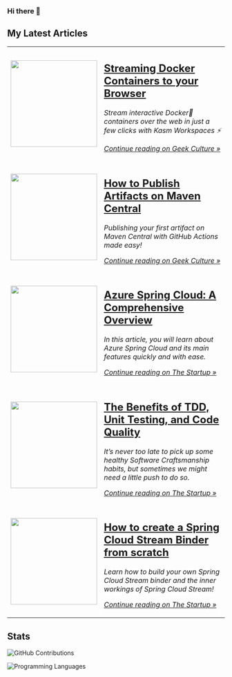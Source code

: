 ### Hi there 👋

<!--
**dsibilio/dsibilio** is a ✨ _special_ ✨ repository because its `README.md` (this file) appears on your GitHub profile.

Here are some ideas to get you started:

- 🔭 I’m currently working on ...
- 🌱 I’m currently learning ...
- 👯 I’m looking to collaborate on ...
- 🤔 I’m looking for help with ...
- 💬 Ask me about ...
- 📫 How to reach me: ...
- 😄 Pronouns: ...
- ⚡ Fun fact: ...
-->

## My Latest Articles

<!-- latest articles start -->
<table>
    <tr>
        <td>
            <a href="https://medium.com/geekculture/streaming-docker-containers-to-your-browser-75ae9d6e27f8?source=rss-299466747366------2"><img src="https://cdn-images-1.medium.com/max/700/1*JOT3EiKl8wEDsCDskqdZ8g.png" width="200" /></a>
        </td>
        <td>
            <h2><a href="https://medium.com/geekculture/streaming-docker-containers-to-your-browser-75ae9d6e27f8?source=rss-299466747366------2">Streaming Docker Containers to your Browser</a></h2>
            <i><div class="medium-feed-item"><p class="medium-feed-image"></p><p class="medium-feed-snippet">Stream interactive Docker&#x1f433; containers over the web in just a few clicks with Kasm Workspaces &#x26a1;</p><p class="medium-feed-link"><a href="https://medium.com/geekculture/streaming-docker-containers-to-your-browser-75ae9d6e27f8?source=rss-299466747366------2">Continue reading on Geek Culture »</a></p></div></i>
        </td>
    </tr>
    <tr>
        <td>
            <a href="https://medium.com/geekculture/how-to-publish-artifacts-on-maven-central-24342fd286cd?source=rss-299466747366------2"><img src="https://cdn-images-1.medium.com/max/1280/1*qcYs-UPEV_xhDFUeTiCdeg.png" width="200" /></a>
        </td>
        <td>
            <h2><a href="https://medium.com/geekculture/how-to-publish-artifacts-on-maven-central-24342fd286cd?source=rss-299466747366------2">How to Publish Artifacts on Maven Central</a></h2>
            <i><div class="medium-feed-item"><p class="medium-feed-image"></p><p class="medium-feed-snippet">Publishing your first artifact on Maven Central with GitHub Actions made easy!</p><p class="medium-feed-link"><a href="https://medium.com/geekculture/how-to-publish-artifacts-on-maven-central-24342fd286cd?source=rss-299466747366------2">Continue reading on Geek Culture »</a></p></div></i>
        </td>
    </tr>
    <tr>
        <td>
            <a href="https://medium.com/swlh/azure-spring-cloud-a-comprehensive-overview-c78a3f8f4bb7?source=rss-299466747366------2"><img src="https://cdn-images-1.medium.com/max/1000/1*qlB8yK3fj5sMhSNiyZIzfg.png" width="200" /></a>
        </td>
        <td>
            <h2><a href="https://medium.com/swlh/azure-spring-cloud-a-comprehensive-overview-c78a3f8f4bb7?source=rss-299466747366------2">Azure Spring Cloud: A Comprehensive Overview</a></h2>
            <i><div class="medium-feed-item"><p class="medium-feed-image"></p><p class="medium-feed-snippet">In this article, you will learn about Azure Spring Cloud and its main features quickly and with ease.</p><p class="medium-feed-link"><a href="https://medium.com/swlh/azure-spring-cloud-a-comprehensive-overview-c78a3f8f4bb7?source=rss-299466747366------2">Continue reading on The Startup »</a></p></div></i>
        </td>
    </tr>
    <tr>
        <td>
            <a href="https://medium.com/swlh/the-benefits-of-tdd-unit-testing-and-code-quality-97d30788f329?source=rss-299466747366------2"><img src="https://cdn-images-1.medium.com/max/2600/1*HhXCvu-1sKRAQ1Tv7Zepog.jpeg" width="200" /></a>
        </td>
        <td>
            <h2><a href="https://medium.com/swlh/the-benefits-of-tdd-unit-testing-and-code-quality-97d30788f329?source=rss-299466747366------2">The Benefits of TDD, Unit Testing, and Code Quality</a></h2>
            <i><div class="medium-feed-item"><p class="medium-feed-image"></p><p class="medium-feed-snippet">It&#x2019;s never too late to pick up some healthy Software Craftsmanship habits, but sometimes we might need a little push to do so.</p><p class="medium-feed-link"><a href="https://medium.com/swlh/the-benefits-of-tdd-unit-testing-and-code-quality-97d30788f329?source=rss-299466747366------2">Continue reading on The Startup »</a></p></div></i>
        </td>
    </tr>
    <tr>
        <td>
            <a href="https://medium.com/swlh/how-to-create-a-spring-cloud-stream-binder-from-scratch-ab8b29ee931b?source=rss-299466747366------2"><img src="https://cdn-images-1.medium.com/max/2000/0*dMnwKUYeQveeLY1G" width="200" /></a>
        </td>
        <td>
            <h2><a href="https://medium.com/swlh/how-to-create-a-spring-cloud-stream-binder-from-scratch-ab8b29ee931b?source=rss-299466747366------2">How to create a Spring Cloud Stream Binder from scratch</a></h2>
            <i><div class="medium-feed-item"><p class="medium-feed-image"></p><p class="medium-feed-snippet">Learn how to build your own Spring Cloud Stream binder and the inner workings of Spring Cloud Stream!</p><p class="medium-feed-link"><a href="https://medium.com/swlh/how-to-create-a-spring-cloud-stream-binder-from-scratch-ab8b29ee931b?source=rss-299466747366------2">Continue reading on The Startup »</a></p></div></i>
        </td>
    </tr>
</table>
<!-- latest articles end -->

## Stats

![GitHub Contributions](https://github-readme-stats.vercel.app/api?username=dsibilio&theme=radical&show_icons=true)

![Programming Languages](https://github-readme-stats.vercel.app/api/top-langs/?username=dsibilio&layout=compact&theme=radical&exclude_repo=rsocket-demo)